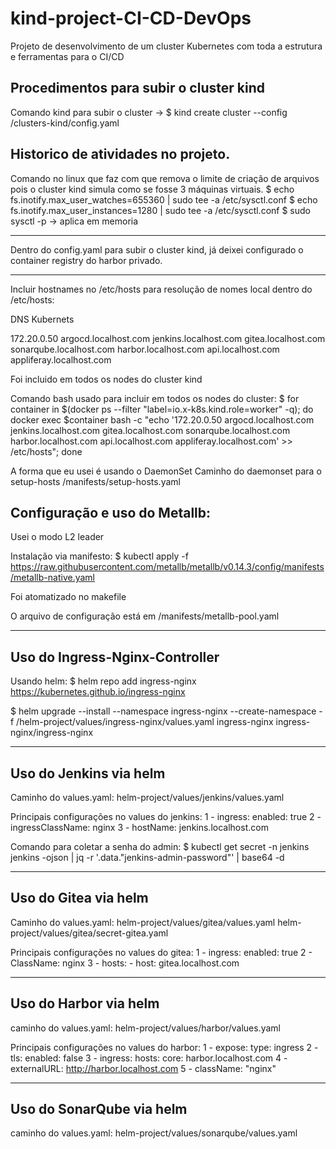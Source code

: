 # kind-project-CI-CD-DevOps
Projeto de desenvolvimento de um cluster Kubernetes com toda a estrutura e ferramentas para o CI/CD


## Procedimentos para subir o cluster kind 
Comando kind para subir o cluster -> $ kind create cluster --config /clusters-kind/config.yaml


## Historico de atividades no projeto. 
Comando no linux que faz com que remova o limite de criação de arquivos pois o cluster kind simula como se fosse 3 máquinas virtuais.
$ echo fs.inotify.max_user_watches=655360 | sudo tee -a /etc/sysctl.conf
$ echo fs.inotify.max_user_instances=1280 | sudo tee -a /etc/sysctl.conf
$ sudo sysctl -p -> aplica em memoria

--------------------------------------------------------------

Dentro do config.yaml para subir o cluster kind, já deixei configurado o container registry do harbor privado.


--------------------------------------------------------------
Incluir hostnames no /etc/hosts para resolução de nomes local 
dentro do /etc/hosts:

DNS Kubernets


172.20.0.50     argocd.localhost.com jenkins.localhost.com gitea.localhost.com sonarqube.localhost.com harbor.localhost.com api.localhost.com appliferay.localhost.com

Foi incluido em todos os nodes do cluster kind 

Comando bash usado para incluir em todos os nodes do cluster:
$ for container in $(docker ps --filter "label=io.x-k8s.kind.role=worker" -q); do docker exec $container bash -c "echo '172.20.0.50     argocd.localhost.com jenkins.localhost.com gitea.localhost.com sonarqube.localhost.com harbor.localhost.com api.localhost.com appliferay.localhost.com' >> /etc/hosts"; done


A forma que eu usei é usando o DaemonSet
Caminho do daemonset para o setup-hosts
/manifests/setup-hosts.yaml

## Configuração e uso do Metallb:
Usei o modo L2 leader 

Instalação via manifesto:
$ kubectl apply -f https://raw.githubusercontent.com/metallb/metallb/v0.14.3/config/manifests/metallb-native.yaml

Foi atomatizado no makefile 

O arquivo de configuração está em /manifests/metallb-pool.yaml

----------------------------------------------------------------
## Uso do Ingress-Nginx-Controller

Usando helm:
$ helm repo add ingress-nginx https://kubernetes.github.io/ingress-nginx

$ helm upgrade --install --namespace ingress-nginx --create-namespace -f /helm-project/values/ingress-nginx/values.yaml ingress-nginx ingress-nginx/ingress-nginx

----------------------------------------------------------------

## Uso do Jenkins via helm

Caminho do values.yaml:
helm-project/values/jenkins/values.yaml

Principais configurações no values do jenkins:
1 - ingress: enabled: true
2 - ingressClassName: nginx
3 - hostName: jenkins.localhost.com

Comando para coletar a senha do admin:
$ kubectl get secret -n jenkins jenkins -ojson | jq -r '.data."jenkins-admin-password"' | base64 -d

---------------------------------------------------------------

## Uso do Gitea via helm

Caminho do values.yaml:
helm-project/values/gitea/values.yaml
helm-project/values/gitea/secret-gitea.yaml

Principais configurações no values do gitea:
1 - ingress: enabled: true
2 - ClassName: nginx
3 - hosts: - host: gitea.localhost.com


----------------------------------------------------------------

## Uso do Harbor via helm

caminho do values.yaml:
helm-project/values/harbor/values.yaml

Principais configurações no values do harbor:
1 - expose: type: ingress
2 - tls: enabled: false
3 - ingress: hosts: core: harbor.localhost.com
4 - externalURL: http://harbor.localhost.com
5 - className: "nginx"

----------------------------------------------------------------

## Uso do SonarQube via helm

caminho do values.yaml:
helm-project/values/sonarqube/values.yaml